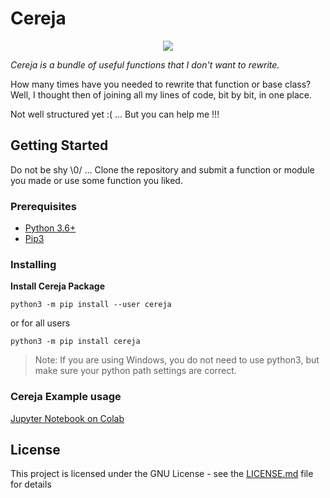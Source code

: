 # Cereja

<div align="center">
 <img src="https://i.ibb.co/dp8rZ3F/cereja-logo.png">
</div>

*Cereja is a bundle of useful functions that I don't want to rewrite.*

How many times have you needed to rewrite that function or base class? Well, I thought then of joining all my lines of code, bit by bit, in one place.

Not well structured yet :( ... But you can help me !!!

## Getting Started

Do not be shy \0/ ... Clone the repository and submit a function or module you made or use some function you liked.

### Prerequisites

* [Python 3.6+](https://www.python.org/downloads/ "Download python")
* [Pip3](https://pip.pypa.io "Download Pip")

### Installing

**Install Cereja Package**
```
python3 -m pip install --user cereja
```
or for all users
```
python3 -m pip install cereja
```
> Note: If you are using Windows, you do not need to use python3, but make sure your python path settings are correct. 

### Cereja Example usage
[Jupyter Notebook on Colab](/docs/cereja_example.ipynb)
## License

This project is licensed under the GNU License - see the [LICENSE.md](LICENSE.md) file for details
